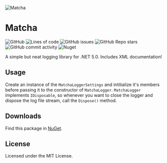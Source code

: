 ![Matcha](https://user-images.githubusercontent.com/51166756/167296398-592d7c48-adc2-489c-8e96-5ca4944fb192.png)
# Matcha

![GitHub](https://img.shields.io/github/license/aestheticalz/matcha?label=License&style=flat-square)
![Lines of code](https://img.shields.io/tokei/lines/github/aestheticalz/matcha?label=Total%20Lines&style=flat-square)
![GitHub issues](https://img.shields.io/github/issues/aestheticalz/matcha?label=Issues&style=flat-square)
![GitHub Repo stars](https://img.shields.io/github/stars/aestheticalz/matcha?label=Stars&style=flat-square)
![GitHub commit activity](https://img.shields.io/github/commit-activity/w/aestheticalz/matcha?label=Commit%20Activity&style=flat-square)
![Nuget](https://img.shields.io/nuget/v/MatchaLogger?label=NuGet&style=flat-square)

A simple but neat logging library for .NET 5.0. Includes XML documentation!

## Usage
Create an instance of the `MatchaLoggerSettings` and intitialize it's members before passing it to the constructor of `MatchaLogger`. `MatchaLogger` implements `IDisposable`, so whenever you want to close the logger and dispose the log file stream, call the `Dispose()` method.

## Downloads
Find this package in [NuGet](https://www.nuget.org/packages/MatchaLogger/).

## License
Licensed under the MIT License.
